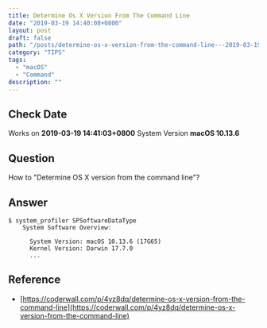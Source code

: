 ```yaml
---
title: Determine Os X Version From The Command Line
date: "2019-03-19 14:40:08+0800"
layout: post
draft: false
path: "/posts/determine-os-x-version-from-the-command-line---2019-03-19"
category: "TIPS"
tags:
  - "macOS"
  - "Command"
description: ""
---
```


## Check Date

Works on **2019-03-19 14:41:03+0800** System Version **macOS 10.13.6**

## Question

How to "Determine OS X version from the command line"?

## Answer

    $ system_profiler SPSoftwareDataType
        System Software Overview:

          System Version: macOS 10.13.6 (17G65)
          Kernel Version: Darwin 17.7.0
          ...

## Reference

- [https://coderwall.com/p/4yz8dq/determine-os-x-version-from-the-command-line](https://coderwall.com/p/4yz8dq/determine-os-x-version-from-the-command-line)
